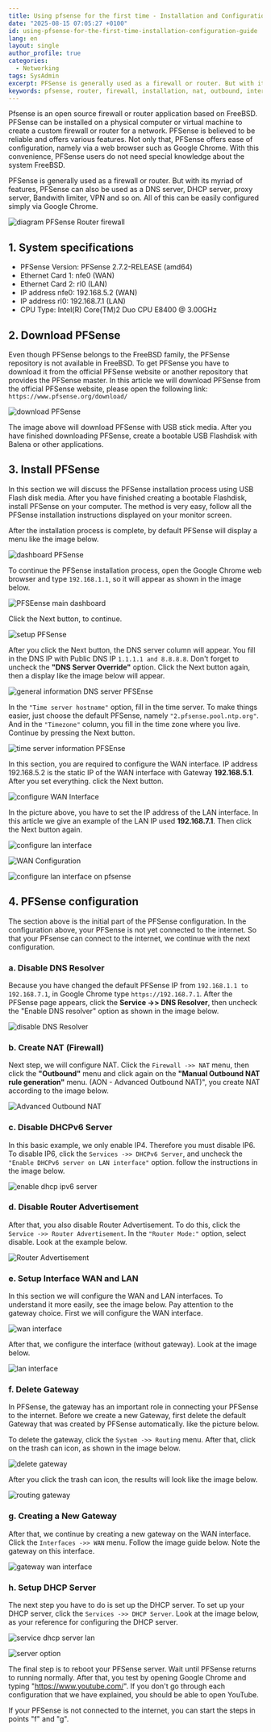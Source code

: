 ```yaml
---
title: Using pfsense for the first time - Installation and Configuration Guide
date: "2025-08-15 07:05:27 +0100"
id: using-pfsense-for-the-first-time-installation-configuration-guide
lang: en
layout: single
author_profile: true
categories:
  - Networking
tags: SysAdmin
excerpt: PFSense is generally used as a firewall or router. But with its myriad of features, PFSense can also be used as a DNS server, DHCP server, proxy server, Bandwith limiter, VPN and so on. All of this can be easily configured simply via Google Chrome.
keywords: pfsense, router, firewall, installation, nat, outbound, interface, freebsd, wan, lan
---
```


Pfsense is an open source firewall or router application based on FreeBSD. PFSense can be installed on a physical computer or virtual machine to create a custom firewall or router for a network. PFSense is believed to be reliable and offers various features. Not only that, PFSense offers ease of configuration, namely via a web browser such as Google Chrome. With this convenience, PFSense users do not need special knowledge about the system
FreeBSD.

PFSense is generally used as a firewall or router. But with its myriad of features, PFSense can also be used as a DNS server, DHCP server, proxy server, Bandwith limiter, VPN and so on. All of this can be easily configured simply via Google Chrome.


![diagram PFSense Router firewall](https://raw.githubusercontent.com/unixwinbsd/unixbsdshell.github.io/refs/heads/main/images/diagram-pfsense-router-firewall.jpg)



## 1. System specifications

- PFSense Version: PFSense 2.7.2-RELEASE (amd64)
- Ethernet Card 1: nfe0 (WAN)
- Ethernet Card 2: rl0 (LAN)
- IP address nfe0: 192.168.5.2 (WAN)
- IP address rl0: 192.168.7.1 (LAN)
- CPU Type: Intel(R) Core(TM)2 Duo CPU E8400 @ 3.00GHz


## 2. Download PFSense

Even though PFSense belongs to the FreeBSD family, the PFSense repository is not available in FreeBSD. To get PFSense you have to download it from the official PFSense website or another repository that provides the PFSense master. In this article we will download PFSense from the official PFSense website, please open the following link:
`https://www.pfsense.org/download/`

![download PFSense](http://45.83.122.181:8080/sept-05/download-pfsense.jpg)


The image above will download PFSense with USB stick media. After you have finished downloading PFSense, create a bootable USB Flashdisk with Balena or other applications.


## 3. Install PFSense

In this section we will discuss the PFSense installation process using USB Flash disk media. After you have finished creating a bootable Flashdisk, install PFSense on your computer. The method is very easy, follow all the PFSense installation instructions displayed on your monitor screen.

After the installation process is complete, by default PFSense will display a menu like the image below.

![dashboard PFSense](http://45.83.122.181:8080/sept-05/enable-interface-in-pfsense.jpg)



To continue the PFSense installation process, open the Google Chrome web browser and type `192.168.1.1`, so it will appear as shown in the image below.

![PFSEense main dashboard](http://45.83.122.181:8080/sept-05/pfsense-setup.png)


Click the Next button, to continue.


![setup PFSense](http://45.83.122.181:8080/sept-05/menu-wizard-pfsense.jpg)


After you click the Next button, the DNS server column will appear. You fill in the DNS IP with Public DNS IP `1.1.1.1 and 8.8.8.8`. Don't forget to uncheck the **"DNS Server Override"** option. Click the Next button again, then a display like the image below will appear.


![general information DNS server PFSEnse](http://45.83.122.181:8080/sept-05/set-adminweb-gui-password.png)


In the `"Time server hostname"` option, fill in the time server. To make things easier, just choose the default PFSense, namely `"2.pfsense.pool.ntp.org"`. And in the `"Timezone"` column, you fill in the time zone where you live. Continue by pressing the Next button.


![time server information PFSEnse](http://45.83.122.181:8080/sept-05/reload-configuration.png)


In this section, you are required to configure the WAN interface. IP address 192.168.5.2 is the static IP of the WAN interface with Gateway **192.168.5.1**. After you set everything. click the Next button.

![configure WAN Interface](http://45.83.122.181:8080/sept-05/pfsense-setup-general-information.jpg)



In the picture above, you have to set the IP address of the LAN interface. In this article we give an example of the LAN IP used **192.168.7.1**. Then click the Next button again.


![configure lan interface](http://45.83.122.181:8080/sept-05/pfsense-time-server-configuration.png)


![WAN Configuration](http://45.83.122.181:8080/sept-05/wan-configuration.jpg)


![configure lan interface on pfsense](http://45.83.122.181:8080/sept-05/configure-lan-interface.png)


## 4. PFSense configuration

The section above is the initial part of the PFSense configuration. In the configuration above, your PFSense is not yet connected to the internet. So that your PFsense can connect to the internet, we continue with the next configuration.

### a. Disable DNS Resolver

Because you have changed the default PFSense IP from `192.168.1.1 to 192.168.7.1`, in Google Chrome type `https://192.168.7.1`. After the PFSense page appears, click the **Service ->> DNS Resolver**, then uncheck the "Enable DNS resolver" option as shown in the image below.

![disable DNS Resolver](http://45.83.122.181:8080/sept-05/enable-dns-resolver.png)


### b. Create NAT (Firewall)

Next step, we will configure NAT. Click the `Firewall ->> NAT` menu, then click the **"Outbound"** menu and click again on the **"Manual Outbound NAT rule generation"** menu. (AON - Advanced Outbound NAT)", you create NAT according to the image below.

![Advanced Outbound NAT](http://45.83.122.181:8080/sept-05/create-firewall-outbound.jpg)


### c. Disable DHCPv6 Server

In this basic example, we only enable IP4. Therefore you must disable IP6. To disable IP6, click the `Services ->> DHCPv6 Server`, and uncheck the `"Enable DHCPv6 server on LAN interface"` option. follow the instructions in the image below.


![enable dhcp ipv6 server](http://45.83.122.181:8080/sept-05/configuration-lan-dhcpv6-server.jpg)


### d. Disable Router Advertisement

After that, you also disable Router Advertisement. To do this, click the `Service ->> Router Advertisement`. In the `"Router Mode:"` option, select disable. Look at the example below.

![Router Advertisement](http://45.83.122.181:8080/sept-05/router-advertisement.jpg)


### e. Setup Interface WAN and LAN

In this section we will configure the WAN and LAN interfaces. To understand it more easily, see the image below. Pay attention to the gateway choice. First we will configure the WAN interface.

![wan interface](http://45.83.122.181:8080/sept-05/wan-interfaces.jpg)


After that, we configure the interface (without gateway). Look at the image below.

![lan interface](http://45.83.122.181:8080/sept-05/lan-rl0.jpg)


### f. Delete Gateway

In PFSense, the gateway has an important role in connecting your PFSense to the internet. Before we create a new Gateway, first delete the default Gateway that was created by PFSense automatically. like the picture below.

To delete the gateway, click the `System ->> Routing` menu. After that, click on the trash can icon, as shown in the image below.

![delete gateway](http://45.83.122.181:8080/sept-05/routing-gateway.jpg)


After you click the trash can icon, the results will look like the image below.

![routing gateway](http://45.83.122.181:8080/sept-05/make-gateway.png)


### g. Creating a New Gateway

After that, we continue by creating a new gateway on the WAN interface. Click the `Interfaces ->> WAN` menu. Follow the image guide below. Note the gateway on this interface.

![gateway wan interface](http://45.83.122.181:8080/sept-05/create-new-gateway.jpg)


### h. Setup DHCP Server

The next step you have to do is set up the DHCP server. To set up your DHCP server, click the `Services ->> DHCP Server`. Look at the image below, as your reference for configuring the DHCP server.

![service dhcp server lan](http://45.83.122.181:8080/sept-05/enable-dhcpserver-pfsense.jpg)


![server option](http://45.83.122.181:8080/sept-05/enable-dhcpserver-pfsense2.jpg)


The final step is to reboot your PFSense server. Wait until PFSense returns to running normally. After that, you test by opening Google Chrome and typing "https://www.youtube.com/". If you don't go through each configuration that we have explained, you should be able to open YouTube.

If your PFSense is not connected to the internet, you can start the steps in points "f" and "g".
